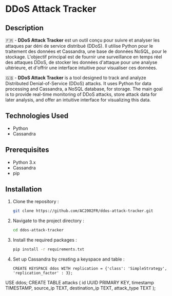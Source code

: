 # DDoS Attack Tracker

## Description

🇫🇷 - **DDoS Attack Tracker** est un outil conçu pour suivre et analyser les attaques par déni de service distribué (DDoS). Il utilise Python pour le traitement des données et Cassandra, une base de données NoSQL, pour le stockage. L'objectif principal est de fournir une surveillance en temps réel des attaques DDoS, de stocker les données d'attaque pour une analyse ultérieure, et d'offrir une interface intuitive pour visualiser ces données.

🇬🇧 - **DDoS Attack Tracker** is a tool designed to track and analyze Distributed Denial-of-Service (DDoS) attacks. It uses Python for data processing and Cassandra, a NoSQL database, for storage. The main goal is to provide real-time monitoring of DDoS attacks, store attack data for later analysis, and offer an intuitive interface for visualizing this data.

## Technologies Used

- Python
- Cassandra

## Prerequisites

- Python 3.x
- Cassandra
- pip 

## Installation

1. Clone the repository :
   ```sh
   git clone https://github.com/AC2002FR/ddos-attack-tracker.git
   ```
   
2. Navigate to the project directory :
   ```sh
   cd ddos-attack-tracker
   ```

3. Install the required packages :
   ```sh
   pip install -r requirements.txt
   ```
   
4. Set up Cassandra by creating a keyspace and table :
   ```cql
   CREATE KEYSPACE ddos WITH replication = {'class': 'SimpleStrategy', 'replication_factor' : 3};
USE ddos;
CREATE TABLE attacks (
    id UUID PRIMARY KEY,
    timestamp TIMESTAMP,
    source_ip TEXT,
    destination_ip TEXT,
    attack_type TEXT
);
   ```

 
